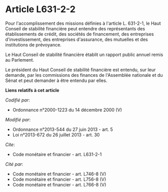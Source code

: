 # Article L631-2-2

Pour l'accomplissement des missions définies à l'article L. 631-2-1, le Haut Conseil de stabilité financière peut entendre
des représentants des établissements de crédit, des sociétés de financement, des entreprises d'investissement, des
entreprises d'assurance, des mutuelles et des institutions de prévoyance. 

Le Haut Conseil de stabilité financière établit un rapport public annuel remis au Parlement.

Le président du Haut Conseil de stabilité financière est entendu, sur leur demande, par les commissions des finances de
l'Assemblée nationale et du Sénat et peut demander à être entendu par elles.

**Liens relatifs à cet article**

_Codifié par_:

  - Ordonnance n°2000-1223 du 14 décembre 2000 (V)

_Modifié par_:

  - Ordonnance n°2013-544 du 27 juin 2013 - art. 5
  - Loi n°2013-672 du 26 juillet 2013 - art. 30

_Cite_:

  - Code monétaire et financier - art. L631-2-1

_Cité par_:

  - Code monétaire et financier - art. L746-8 (V)
  - Code monétaire et financier - art. L756-8 (V)
  - Code monétaire et financier - art. L766-8 (V)
